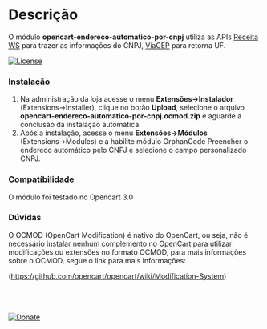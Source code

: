 



# Descrição

 O módulo <b>opencart-endereco-automatico-por-cnpj</b> utiliza  as APIs <a href="https://www.receitaws.com.br/" title="Receita WS">Receita WS</a> para trazer as informações do CNPJ, <a href="viacep.com.br/" title="ViaCEP">ViaCEP</a>  para retorna UF.


[![License](https://img.shields.io/badge/License-GPLv3-blue.svg)](https://github.com/orphancodebr/opencart-endereco-automatico-por-cnpj/blob/main/LICENSE)


### Instalação

 1. Na administração da loja acesse o menu **Extensões→Instalador** (Extensions→Installer), clique no botão **Upload**, selecione o arquivo **opencart-endereco-automatico-por-cnpj.ocmod.zip** e aguarde a conclusão da instalação automática.
 2. Após a instalação, acesse o menu **Extensões→Módulos** (Extensions→Modules) e a habilite módulo OrphanCode Preencher o endereco automático pelo CNPJ e selecione o campo personalizado CNPJ.

### Compatíbilidade
O módulo foi testado no Opencart 3.0

### Dúvidas

O OCMOD (OpenCart Modification) é nativo do OpenCart, ou seja, não é necessário instalar nenhum complemento no OpenCart para utilizar modificações ou extensões no formato OCMOD, para mais informações sobre o OCMOD, segue o link para mais informações:

(https://github.com/opencart/opencart/wiki/Modification-System)


<br/><br/><br/>
<a href="https://www.paypal.com/cgi-bin/webscr?cmd=_donations&business=93VKYDEW669NN&currency_code=BRL" rel="nofollow"><img src="https://camo.githubusercontent.com/8f55a46c20795d9ef6b57bc69da9c89646335da4b71a49c7f7c5e058ad84e736/68747470733a2f2f7777772e70617970616c6f626a656374732e636f6d2f70745f42522f42522f692f62746e2f62746e5f646f6e61746543435f4c472e676966" alt="Donate" data-canonical-src="https://www.paypalobjects.com/pt_BR/BR/i/btn/btn_donateCC_LG.gif" style="max-width:100%;"></a>

<br/>
